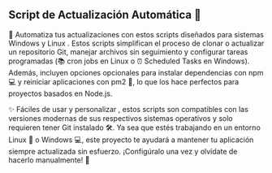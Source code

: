 ## Script de Actualización Automática 🔄

🚀 Automatiza tus actualizaciones con estos scripts diseñados para sistemas Windows y Linux . Estos scripts simplifican el proceso de clonar o actualizar un repositorio Git, manejar archivos sin seguimiento y configurar tareas programadas (📚 cron jobs en Linux o ⏰ Scheduled Tasks en Windows). Además, incluyen opciones opcionales para instalar dependencias con npm 💻 y reiniciar aplicaciones con pm2 🔄, lo que los hace perfectos para proyectos basados en Node.js.

✨ Fáciles de usar y personalizar , estos scripts son compatibles con las versiones modernas de sus respectivos sistemas operativos y solo requieren tener Git instalado 🛠️. Ya sea que estés trabajando en un entorno Linux 🐧 o Windows 💻, este proyecto te ayudará a mantener tu aplicación siempre actualizada sin esfuerzo. ¡Configúralo una vez y olvídate de hacerlo manualmente! 🙌